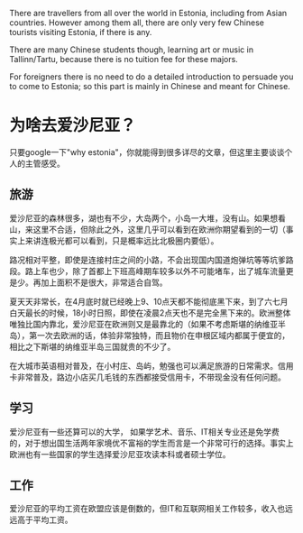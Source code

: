 There are travellers from all over the world in Estonia, including from Asian countries. However among them all, there are only very few Chinese tourists visiting Estonia, if there is any.

There are many Chinese students though, learning art or music in Tallinn/Tartu, because there is no tuition fee for these majors.

For foreigners there is no need to do a detailed introduction to persuade you to come to Estonia; so this part is mainly in Chinese and meant for Chinese.

# 为啥去爱沙尼亚？

只要google一下"why estonia"，你就能得到很多详尽的文章，但这里主要谈谈个人的主管感受。

## 旅游

爱沙尼亚的森林很多，湖也有不少，大岛两个，小岛一大堆，没有山。如果想看山，来这里不合适，但除此之外，这里几乎可以看到在欧洲你期望看到的一切（事实上来讲连极光都可以看到，只是概率远比北极圈内要低）。

路况相对平整，即使是连接村庄之间的小路，不会出现国内国道炮弹坑等等坑爹路段。路上车也少，除了首都上下班高峰期车较多以外不可能堵车，出了城车流量更是少。再加上面积不是很大，非常适合自驾。

夏天天非常长，在4月底时就已经晚上9、10点天都不能彻底黑下来，到了六七月白天最长的时候，18小时日照，即使在凌晨2点天也不是完全黑下来的。欧洲整体唯独比国内靠北，爱沙尼亚在欧洲则又是最靠北的（如果不考虑斯堪的纳维亚半岛），第一次去欧洲的话，体验非常独特，而且物价在申根区域内都属于便宜的，相比之下斯堪的纳维亚半岛三国就贵的不少了。

在大城市英语相对普及，在小村庄、岛屿，勉强也可以满足旅游的日常需求。信用卡非常普及，路边小店买几毛钱的东西都接受信用卡，不带现金没有任何问题。

## 学习

爱沙尼亚有一些还算可以的大学， 如果学艺术、音乐、IT相关专业还是免学费的，对于想出国生活两年家境优不富裕的学生而言是一个非常可行的选择。事实上欧洲也有一些国家的学生选择爱沙尼亚攻读本科或者硕士学位。

## 工作

爱沙尼亚的平均工资在欧盟应该是倒数的，但IT和互联网相关工作较多，收入也远远高于平均工资。


